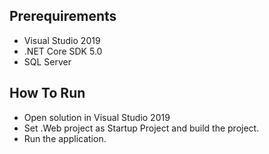## Prerequirements

* Visual Studio 2019
* .NET Core SDK 5.0
* SQL Server

## How To Run

* Open solution in Visual Studio 2019
* Set .Web project as Startup Project and build the project.
* Run the application.
